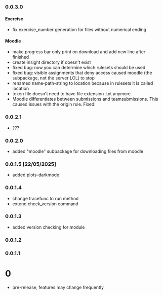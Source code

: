 ### 0.0.3.0

#### Exercise

- fix exercise_number generation for files without numerical ending

#### Moodle

- make progress bar only print on download and add new line after finished
- create insight directory if doesn't exist
- fixed bug: now you can determine which rulesets should be used
- fixed bug: visible assignments that deny access caused moodle (the subpackage, not the server LOL) to stop
- renamed name-path-string to location because in rulesets it is called location
- token file doesn't need to have file extension .txt anymore.
- Moodle differentiates between submissions and teamsubmissions. This caused issues with the origin rule. Fixed.

### 0.0.2.1

- ???

### 0.0.2.0

- added "moodle" subpackage for downloading files from moodle

### 0.0.1.5 [22/05/2025]

- added plots-darkmode


### 0.0.1.4

- change tracefunc to run method
- extend check_version command

### 0.0.1.3

- added version checking for module

### 0.0.1.2

### 0.0.1.1

# 0

- pre-release, features may change frequently
